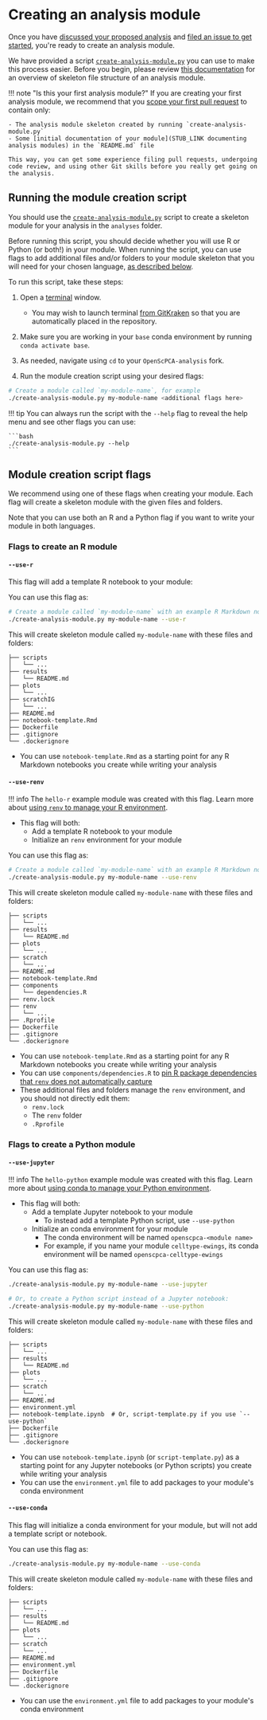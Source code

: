 # Creating an analysis module

Once you have [discussed your proposed analysis](../../communications-tools/index.md#github-discussions) and [filed an issue to get started](../../communications-tools/index.md#github-issues), you're ready to create an analysis module.

We have provided a script [`create-analysis-module.py`](https://github.com/AlexsLemonade/OpenScPCA-analysis/blob/main/create-analysis-module.py) you can use to make this process easier.
Before you begin, please review [this documentation](../analysis-modules/index.md) for an overview of skeleton file structure of an analysis module.


!!! note "Is this your first analysis module?"
    If you are creating your first analysis module, we recommend that you [scope your first pull request](../creating-pull-requests/scoping-pull-requests.md)  to contain only:

    - The analysis module skeleton created by running `create-analysis-module.py`
    - Some [initial documentation of your module](STUB_LINK documenting analysis modules) in the `README.md` file

    This way, you can get some experience filing pull requests, undergoing code review, and using other Git skills before you really get going on the analysis.


## Running the module creation script

You should use the [`create-analysis-module.py`](https://github.com/AlexsLemonade/OpenScPCA-analysis/blob/main/create-analysis-module.py) script to create a skeleton module for your analysis in the `analyses` folder.

Before running this script, you should decide whether you will use R or Python (or both!) in your module.
When running the script, you can use flags to add additional files and/or folders to your module skeleton that you will need for your chosen language, [as described below](#script-flags).


To run this script, take these steps:

1. Open a [terminal](../../software-platforms/general-tools/using-the-terminal.md) window.
    - You may wish to launch terminal [from GitKraken](../../software-platforms/general-tools/using-the-terminal.md#gitkraken) so that you are automatically placed in the repository.

1. Make sure you are working in your `base` conda environment by running `conda activate base`.

1. As needed, navigate using `cd` to your `OpenScPCA-analysis` fork.

1. Run the module creation script using your desired flags:

```bash
# Create a module called `my-module-name`, for example
./create-analysis-module.py my-module-name <additional flags here>
```

!!! tip
    You can always run the script with the `--help` flag to reveal the help menu and see other flags you can use:

    ```bash
    ./create-analysis-module.py --help
    ```

## Module creation script flags


We recommend using one of these flags when creating your module.
Each flag will create a skeleton module with the given files and folders.

Note that you can use both an R and a Python flag if you want to write your module in both languages.

### Flags to create an R module

#### `--use-r`

This flag will add a template R notebook to your module:

You can use this flag as:

```bash
# Create a module called `my-module-name` with an example R Markdown notebook
./create-analysis-module.py my-module-name --use-r
```

This will create skeleton module called `my-module-name` with these files and folders:


```
├── scripts
│   └── ...
├── results
│   └── README.md
├── plots
│   └── ...
├── scratchIG
│   └── ...
├── README.md
├── notebook-template.Rmd
├── Dockerfile
├── .gitignore
└── .dockerignore
```

- You can use `notebook-template.Rmd` as a starting point for any R Markdown notebooks you create while writing your analysis



#### `--use-renv`

!!! info
    The `hello-r` example module was created with this flag.
    Learn more about [using `renv` to manage your R environment](../starting-your-analysis/determining-software-requirements/#using-renv).

- This flag will both:
    - Add a template R notebook to your module
    - Initialize an `renv` environment for your module

You can use this flag as:

```bash
# Create a module called `my-module-name` with an example R Markdown notebook and an `renv` environment
./create-analysis-module.py my-module-name --use-renv
```

This will create skeleton module called `my-module-name` with these files and folders:


```
├── scripts
│   └── ...
├── results
│   └── README.md
├── plots
│   └── ...
├── scratch
│   └── ...
├── README.md
├── notebook-template.Rmd
├── components
│   └── dependencies.R
├── renv.lock
├── renv
│   └── ...
├── .Rprofile
├── Dockerfile
├── .gitignore
└── .dockerignore
```

- You can use `notebook-template.Rmd` as a starting point for any R Markdown notebooks you create while writing your analysis
- You can use `components/dependencies.R` to [pin R package dependencies that `renv` does not automatically capture](../starting-your-analysis/determining-software-requirements/#pinning-dependencies-that-are-not-captured-automatically)
- These additional files and folders manage the `renv` environment, and you should not directly edit them:
    - `renv.lock`
    - The `renv` folder
    - `.Rprofile`


### Flags to create a Python module

#### `--use-jupyter`

!!! info
    The `hello-python` example module was created with this flag.
    Learn more about [using conda to manage your Python environment](../starting-your-analysis/determining-software-requirements/#managing-software-dependencies-in-python-with-conda).

- This flag will both:
    - Add a template Jupyter notebook to your module
      - To instead add a template Python script, use `--use-python`
    - Initialize an conda environment for your module
      - The conda environment will be named `openscpca-<module name>`
      - For example, if you name your module `celltype-ewings`, its conda environment will be named `openscpca-celltype-ewings`

You can use this flag as:

```bash
./create-analysis-module.py my-module-name --use-jupyter

# Or, to create a Python script instead of a Jupyter notebook:
./create-analysis-module.py my-module-name --use-python
```

This will create skeleton module called `my-module-name` with these files and folders:

```
├── scripts
│   └── ...
├── results
│   └── README.md
├── plots
│   └── ...
├── scratch
│   └── ...
├── README.md
├── environment.yml
├── notebook-template.ipynb  # Or, script-template.py if you use `--use-python`
├── Dockerfile
├── .gitignore
└── .dockerignore
```

- You can use `notebook-template.ipynb` (or `script-template.py`) as a starting point for any Jupyter notebooks (or Python scripts) you create while writing your analysis
- You can use the `environment.yml` file to add packages to your module's conda environment



#### `--use-conda`

This flag will initialize a conda environment for your module, but will not add a template script or notebook.

You can use this flag as:

```bash
./create-analysis-module.py my-module-name --use-conda
```

This will create skeleton module called `my-module-name` with these files and folders:


```
├── scripts
│   └── ...
├── results
│   └── README.md
├── plots
│   └── ...
├── scratch
│   └── ...
├── README.md
├── environment.yml
├── Dockerfile
├── .gitignore
└── .dockerignore
```

- You can use the `environment.yml` file to add packages to your module's conda environment
